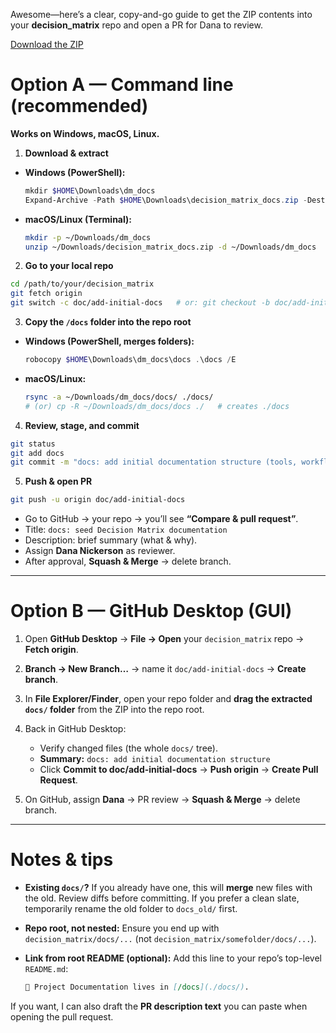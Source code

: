 Awesome—here’s a clear, copy-and-go guide to get the ZIP contents into your **decision_matrix** repo and open a PR for Dana to review.

[Download the ZIP](sandbox:/mnt/data/decision_matrix_docs.zip)

# Option A — Command line (recommended)

**Works on Windows, macOS, Linux.**

1. **Download & extract**

* **Windows (PowerShell):**

  ```powershell
  mkdir $HOME\Downloads\dm_docs
  Expand-Archive -Path $HOME\Downloads\decision_matrix_docs.zip -DestinationPath $HOME\Downloads\dm_docs -Force
  ```
* **macOS/Linux (Terminal):**

  ```bash
  mkdir -p ~/Downloads/dm_docs
  unzip ~/Downloads/decision_matrix_docs.zip -d ~/Downloads/dm_docs
  ```

2. **Go to your local repo**

```bash
cd /path/to/your/decision_matrix
git fetch origin
git switch -c doc/add-initial-docs   # or: git checkout -b doc/add-initial-docs
```

3. **Copy the `/docs` folder into the repo root**

* **Windows (PowerShell, merges folders):**

  ```powershell
  robocopy $HOME\Downloads\dm_docs\docs .\docs /E
  ```
* **macOS/Linux:**

  ```bash
  rsync -a ~/Downloads/dm_docs/docs/ ./docs/
  # (or) cp -R ~/Downloads/dm_docs/docs ./   # creates ./docs
  ```

4. **Review, stage, and commit**

```bash
git status
git add docs
git commit -m "docs: add initial documentation structure (tools, workflow, glossary)"
```

5. **Push & open PR**

```bash
git push -u origin doc/add-initial-docs
```

* Go to GitHub → your repo → you’ll see **“Compare & pull request”**.
* Title: `docs: seed Decision Matrix documentation`
* Description: brief summary (what & why).
* Assign **Dana Nickerson** as reviewer.
* After approval, **Squash & Merge** → delete branch.

---

# Option B — GitHub Desktop (GUI)

1. Open **GitHub Desktop** → **File → Open** your `decision_matrix` repo → **Fetch origin**.
2. **Branch → New Branch…** → name it `doc/add-initial-docs` → **Create branch**.
3. In **File Explorer/Finder**, open your repo folder and **drag the extracted `docs/` folder** from the ZIP into the repo root.
4. Back in GitHub Desktop:

   * Verify changed files (the whole `docs/` tree).
   * **Summary:** `docs: add initial documentation structure`
   * Click **Commit to doc/add-initial-docs** → **Push origin** → **Create Pull Request**.
5. On GitHub, assign **Dana** → PR review → **Squash & Merge** → delete branch.

---

# Notes & tips

* **Existing `docs/`?** If you already have one, this will **merge** new files with the old. Review diffs before committing. If you prefer a clean slate, temporarily rename the old folder to `docs_old/` first.
* **Repo root, not nested:** Ensure you end up with `decision_matrix/docs/...` (not `decision_matrix/somefolder/docs/...`).
* **Link from root README (optional):** Add this line to your repo’s top-level `README.md`:

  ```markdown
  📘 Project Documentation lives in [/docs](./docs/).
  ```

If you want, I can also draft the **PR description text** you can paste when opening the pull request.

